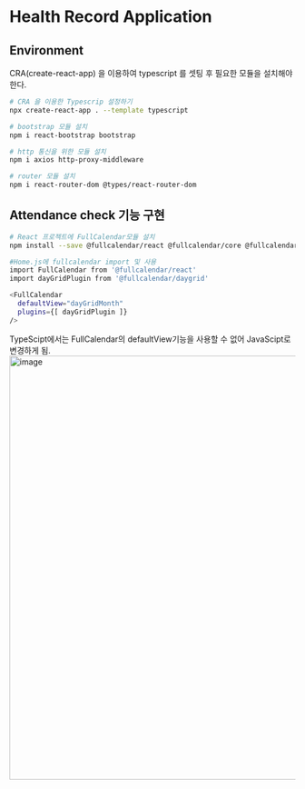 # Health Record Application

## Environment

CRA(create-react-app) 을 이용하여 typescript 를 셋팅 후 필요한 모듈을 설치해야 한다. 

```sh
# CRA 을 이용한 Typescrip 설정하기
npx create-react-app . --template typescript

# bootstrap 모듈 설치
npm i react-bootstrap bootstrap

# http 통신을 위한 모듈 설치
npm i axios http-proxy-middleware

# router 모듈 설치
npm i react-router-dom @types/react-router-dom

```

## Attendance check 기능 구현

```sh
# React 프로젝트에 FullCalendar모듈 설치
npm install --save @fullcalendar/react @fullcalendar/core @fullcalendar/daygrid

```

```sh
#Home.js에 fullcalendar import 및 사용
import FullCalendar from '@fullcalendar/react'
import dayGridPlugin from '@fullcalendar/daygrid'

<FullCalendar 
  defaultView="dayGridMonth" 
  plugins={[ dayGridPlugin ]}
/>

```
TypeScipt에서는 FullCalendar의 defaultView기능을 사용할 수 없어 JavaScipt로 변경하게 됨.
<img width="746" alt="image" src="https://user-images.githubusercontent.com/104338516/173835478-6694d745-d4b1-4bdb-ae38-49605c4d81ff.png">
